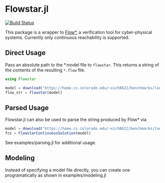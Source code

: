 # Flowstar.jl

[![Build Status](https://github.com/agerlach/Flowstar.jl/workflows/CI/badge.svg)](https://github.com/agerlach/Flowstar.jl/actions?query=workflow%3ACI)

This package is a wrapper to [Flow*](flowstar.org), a verification tool for cyber-physical systems. Currently only continuous reachability is supported.

## Direct Usage

Pass an absolute path to the *.model file to `flowstar`. This returns a string of the contents of the resulting `*.flow` file.

```julia
using Flowstar

model = download("https://home.cs.colorado.edu/~xich8622/benchmarks/laub_loomis_small.model")
flow_str = flowstar(model)
```

## Parsed Usage
Flowstar.jl can also be used to parse the string produced by Flow* via

```julia
model = download("https://home.cs.colorado.edu/~xich8622/benchmarks/laub_loomis_small.model")
fcs = FlowstarContinuousSolution(model)
```

See examples/parsing.jl for additional usage.

## Modeling
Instead of specifying a model file directly, you can create one programatically as shown in examples/modeling.jl